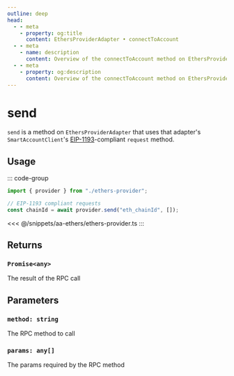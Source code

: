 ```yaml
---
outline: deep
head:
  - - meta
    - property: og:title
      content: EthersProviderAdapter • connectToAccount
  - - meta
    - name: description
      content: Overview of the connectToAccount method on EthersProviderAdapter in aa-ethers
  - - meta
    - property: og:description
      content: Overview of the connectToAccount method on EthersProviderAdapter in aa-ethers
---
```


# send

`send` is a method on `EthersProviderAdapter` that uses that adapter's `SmartAccountClient`'s [EIP-1193](https://eips.ethereum.org/EIPS/eip-1193)-compliant `request` method.

## Usage

::: code-group

```ts [example.ts]
import { provider } from "./ethers-provider";

// EIP-1193 compliant requests
const chainId = await provider.send("eth_chainId", []);
```

<<< @/snippets/aa-ethers/ethers-provider.ts
:::

## Returns

### `Promise<any>`

The result of the RPC call

## Parameters

### `method: string`

The RPC method to call

### `params: any[]`

The params required by the RPC method
